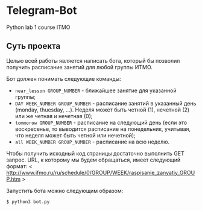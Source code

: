 # Telegram-Bot
Python lab 1 course ITMO

## Суть проекта 
Целью всей работы является написать бота, который бы позволил получить расписание занятий для любой группы ИТМО. 

Бот должен понимать следующие команды:
* ` near_lesson GROUP_NUMBER ` - ближайшее занятие для указанной группы;
* ` DAY WEEK_NUMBER GROUP_NUMBER ` - расписание занятий в указанный день (monday, thuesday, ...). Неделя может быть четной (1), нечетной (2) или же четная и нечетная (0);
* ` tommorow GROUP_NUMBER ` - расписание на следующий день (если это воскресенье, то выводится расписание на понедельник, учитывая, что неделя может быть четной или нечетной);
* ` all WEEK_NUMBER GROUP_NUMBER ` - расписание на всю неделю.

Чтобы получить исходный код страницы достаточно выполнить GET запрос. 
URL, к которому мы будем обращаться, имеет следующий формат:
< http://www.ifmo.ru/ru/schedule/0/GROUP/WEEK/raspisanie_zanyatiy_GROUP.htm >

Запустить бота можно следующим образом:
```bash
$ python3 bot.py
```

